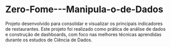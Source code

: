 # Zero-Fome---Manipula-o-de-Dados
Projeto desenvolvido para consolidar e visualizar os principais indicadores de restaurantes.  Este projeto foi realizado como prática de análise de dados e construção de dashboards, com foco nas melhores técnicas aprendidas durante os estudos de Ciência de Dados.
